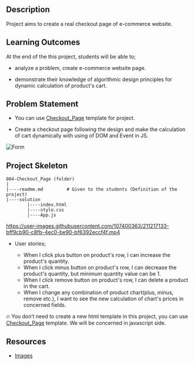 

## Description
Project aims to create a real checkout page of e-commerce website.

## Learning Outcomes

At the end of the this project, students will be able to;

- analyze a problem, create e-commerce website page.

- demonstrate their knowledge of algorithmic design principles for dynamic calculation of product's cart.

   
## Problem Statement

- You can use [Checkout_Page](https://github.com/clarusway/clarusway-FS-DE-03-TR/tree/main/html-css/projects/005-checkout-form) template for project.

- Create a checkout page following the design and make the calculation of cart dynamically with using of DOM and Event in JS.

![Form](checkout_app.gif)

## Project Skeleton 

```
004-Checkout_Page (folder)
|
|----readme.md         # Given to the students (Definition of the project)          
|----solution
        |----index.html  
        |----style.css   
        |----App.js
```


https://user-images.githubusercontent.com/107400363/211217133-bff9cb90-c8fb-4ec0-be90-bf6392eccf4f.mp4


-  User stories;

   - When I click plus button on product's row, I can increase the product's quantity.
   - When I click minus button on product's row, I can decrease the product's quantity, but minimum quantity value can be 1.
   - When I click remove button on product's row, I can delete a product in the cart.
   - When I change any combination of product chart(plus, minus, remove etc.), I want to see the new calculation of chart's prices in concerned fields.

🔥 You don’t need to create a new html template in this project, you can use [Checkout_Page](https://github.com/clarusway/clarusway-full-stack-tr-12-22/tree/main/html-css/projects/005-checkout-form)  template. We will be concerned in javascript side.


## Resources

- [Images](./img/)
